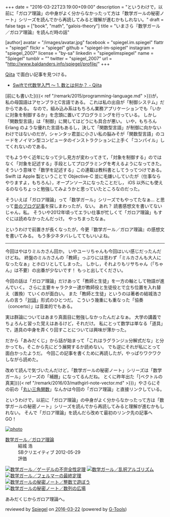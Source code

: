 +++
date = "2016-03-22T23:19:00+09:00"
description = "というわけで，以前に「ガロア理論」の中身がよく分からなかったって方は「数学ガールの秘密ノート」シリーズを読んでから再読してみると理解が進むかもしれない。"
draft = false
tags = ["book", "math", "galois-theory"]
title = "いまさら『数学ガール／ガロア理論』を読んだ時の話"

[author]
  avatar = "/images/avatar.jpg"
  facebook = "spiegel.im.spiegel"
  flattr = "spiegel"
  flickr = "spiegel"
  github = "spiegel-im-spiegel"
  instagram = "spiegel_2007"
  license = "by-sa"
  linkedin = "spiegelimspiegel"
  name = "Spiegel"
  tumblr = ""
  twitter = "spiegel_2007"
  url = "http://www.baldanders.info/spiegel/profile/"
+++

[Qiita](http://qiita.com/) で面白い記事を見つける。

- [Swiftで代数学入門 〜 1. 数とは何か？ - Qiita](http://qiita.com/taketo1024/items/bd356c59dc0559ee9a0b)

[前にも書いた]({{< ref "/remark/2015/programming-language.md" >}})が，私の母国語はアセンブラとC言語である。
これは私の出自が「制御システム」だからである。
なので，組み込み系はもちろん業務アプリケーションでも「いかに対象を制御するか」を念頭に置いてプログラミングを行っている。
しかし「関数型言語」は「制御」に関してはどうにも具合が悪い。
いや，もちろん Erlang のような優れた言語もあるし，決して「関数型言語」が制御に向かないわけではないのだが，シャンタッ君並に小さい私の脳みそが「関数型言語」のコードをノイマン型コンピュータのインストラクションに上手く「コンパイル」してくれないのである。

でもようやく近年になって少し見方が変わってきて，「対象を制御する」のではなく「対象を記述する」手段としてプログラミングを考えるようになってきた。
そういう意味で「数学を記述する」この連載は教科書としてうってつけである。
Swift は Apple 製ということで Objective-C 並に毛嫌いしていたが（仕事ならやりますよ，もちろん），オープンソースになったことだし， iOS 以外にも使えるのならちょっと勉強してみようかと思っていたところなのだった。

そういえば「ガロア理論」って「数学ガール」シリーズでもやってたなぁ... と思って[昔のブログ記事](http://www.baldanders.info/archives.shtml)を探しまわったが，ない。
あれ？ 読書感想文を書いてないじゃん，私。
そういや2012年頃ってエラい仕事が忙しくて「ガロア理論」もすぐには読めなかったんだっけ。
やっちまったなぁ。

というわけで前置きが長くなったが，今更『数学ガール／ガロア理論』の感想文を書いてみる。
もう多少ネタバレしててもいいよね。

----

今回はやはりミルカさん回か。
いやユーリちゃんも今回はいい感じだったんだけどね。
終盤のミルカさんの「教師」っぷりには思わず「ミルカさんも大人になったなぁ」とホロリとしてしまった。
しかし，それよりもリサちゃん（「ちゃん」は不要）の出番が少ないです！ もっと出してください。

今回の話は「ガロア理論」だけあって「教師と生徒」を一方の軸として物語が進んでいく。
さらに主要キャラクター達が教師役と生徒役とで立ち位置を入れ替え（置換）ていくのが面白い。
また「教師と生徒」というのは著者の結城浩さんの言う「[対話](http://rentwi.textfile.org/?708541967391547392s)」形式のひとつだ。
こういう幾重にも重なった「協奏（concerto）」は音楽的でもある。

実は群論についてはあまり真面目に勉強しなかったんだよなぁ。
大学の講義でちょろんと習った覚えはあるけど，それだけ。
私にとって数学は単なる「道具」で，道具の中身を弄くり回すことについては興味が薄かった。

だから「あみだくじ」から話が始まって「これはラグランジュ分解式だな」と分かっても，そこから先にどう展開するか読めない。
でも逆にそれが私にとって面白かったようだ。
今回この記事を書くために再読したが，やっぱりワクワクしながら読めた。

改めて読んで気づいたんだけど，「数学ガールの秘密ノート」シリーズは「数学ガール」シリーズの「補題」になってるんだね。
とくに昨年出た「[ベクトルの真実]({{< ref "/remark/2016/03/mathgirl-note-vector.md" >}})」やさらにその前の「[丸い三角関数](http://www.baldanders.info/spiegel/log2/000685.shtml)」なんかは今回の「ガロア理論」と直接リンクしている。

というわけで，以前に「ガロア理論」の中身がよく分からなかったって方は「数学ガールの秘密ノート」シリーズを読んでから再読してみると理解が進むかもしれない。
そんで「ガロア理論」を読んだら改めて最初のリンク先の記事へ GO！

<div class="hreview" ><a class="item url" href="http://www.amazon.co.jp/exec/obidos/ASIN/B00L0PDMK4/baldandersinf-22/"><img src="http://ecx.images-amazon.com/images/I/41szGJIR-jL._SL160_.jpg" alt="photo" class="photo"  /></a><dl ><dt class="fn"><a class="item url" href="http://www.amazon.co.jp/exec/obidos/ASIN/B00L0PDMK4/baldandersinf-22/">数学ガール／ガロア理論</a></dt><dd>結城 浩 </dd><dd>SBクリエイティブ 2012-05-29</dd><dd>評価<abbr class="rating" title="5"><img src="http://g-images.amazon.com/images/G/01/detail/stars-5-0.gif" alt="" /></abbr> </dd></dl><p class="similar"><a href="http://www.amazon.co.jp/exec/obidos/ASIN/B00I8AT1D6/baldandersinf-22/" target="_top"><img src="http://images.amazon.com/images/P/B00I8AT1D6.09._SCTHUMBZZZ_.jpg"  alt="数学ガール／ゲーデルの不完全性定理"  /></a> <a href="http://www.amazon.co.jp/exec/obidos/ASIN/B00I8AT1FO/baldandersinf-22/" target="_top"><img src="http://images.amazon.com/images/P/B00I8AT1FO.09._SCTHUMBZZZ_.jpg"  alt="数学ガール／乱択アルゴリズム"  /></a> <a href="http://www.amazon.co.jp/exec/obidos/ASIN/B00I8AT1CM/baldandersinf-22/" target="_top"><img src="http://images.amazon.com/images/P/B00I8AT1CM.09._SCTHUMBZZZ_.jpg"  alt="数学ガール／フェルマーの最終定理"  /></a> <a href="http://www.amazon.co.jp/exec/obidos/ASIN/B00L0PDMJ0/baldandersinf-22/" target="_top"><img src="http://images.amazon.com/images/P/B00L0PDMJ0.09._SCTHUMBZZZ_.jpg"  alt="数学ガールの秘密ノート／整数で遊ぼう"  /></a> <a href="http://www.amazon.co.jp/exec/obidos/ASIN/B00W6NCLL0/baldandersinf-22/" target="_top"><img src="http://images.amazon.com/images/P/B00W6NCLL0.09._SCTHUMBZZZ_.jpg"  alt="数学ガールの秘密ノート／数列の広場"  /></a> </p>
<p class="description">あみだくじからガロア理論へ。</p>
<p class="gtools" >reviewed by <a href='#maker' class='reviewer'>Spiegel</a> on <abbr class="dtreviewed" title="2016-03-22">2016-03-22</abbr> (powered by <a href="http://www.goodpic.com/mt/aws/index.html" >G-Tools</a>)</p>
</div>
